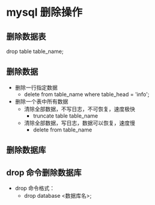 # mysql 删除操作

##  删除数据表

drop table table_name;



## 删除数据

- 删除一行指定数据
  - delete from table_name where table_head = 'info';
- 删除一个表中所有数据
  - 清除全部数据，不写日志，不可恢复，速度极快
    - truncate table table_name
  - 清除全部数据，写日志，数据可以恢复，速度慢
    - delete from table_name

## 删除数据库

## drop 命令删除数据库

- drop 命令格式：
  - drop database <数据库名>;